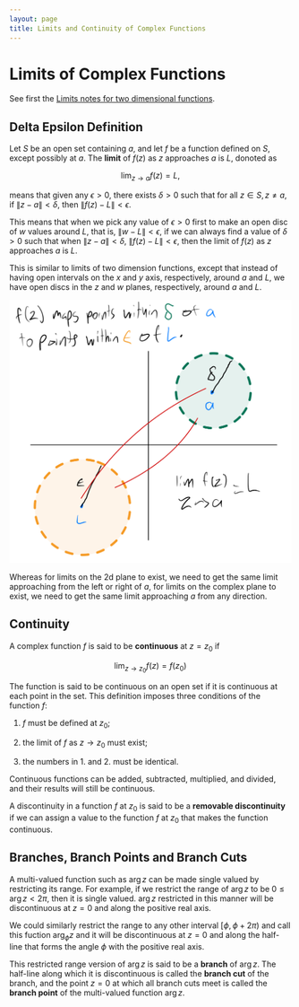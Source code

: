 ```yaml
---
layout: page
title: Limits and Continuity of Complex Functions
---
```


# Limits of Complex Functions

See first the [Limits notes for two dimensional functions](../calculus/limits-of-a-function.html).

## Delta Epsilon Definition

Let $S$ be an open set containing $a$, and let $f$ be a function defined on $S$, except possibly at $a$. The **limit** of $f(z)$ as $z$ approaches $a$ is $L$, donoted as

$$ \lim_{z \to a} f(z) = L, $$

means that given any $\epsilon > 0$, there exists $\delta > 0$ such that for all $z \in S, z \neq a$, if $\|z - a\| < \delta$, then $\|f(z) - L\| < \epsilon.$

This means that when we pick any value of $\epsilon > 0$ first to make an open disc of $w$ values around $L$, that is, $\|w - L\| < \epsilon$, if we can always find a value of $\delta > 0$ such that when $\|z - a\| < \delta$, $\|f(z) - L\| < \epsilon$, then the limit of $f(z)$ as $z$ approaches $a$ is $L$.

This is similar to limits of two dimension functions, except that instead of having open intervals on the $x$ and $y$ axis, respectively, around $a$ and $L$, we have open discs in the $z$ and $w$ planes, respectively, around $a$ and $L$.

![Delta Epsilon Limit of Complex Function](complexlimit.png "complex delta epsilon limit")

Whereas for limits on the 2d plane to exist, we need to get the same limit approaching from the left or right of $a$, for limits on the complex plane to exist, we need to get the same limit approaching $a$ from any direction.

## Continuity

A complex function $f$ is said to be **continuous** at $z = z_0$ if

$$ \lim_{z \to z_0} f(z) = f(z_0) $$

The function is said to be continuous on an open set if it is continuous at each point in the set. This definition imposes three conditions of the function $f$:

1. $f$ must be defined at $z_0$;

2. the limit of $f$ as $z \to z_0$ must exist;

3. the numbers in 1. and 2. must be identical.

Continuous functions can be added, subtracted, multiplied, and divided, and their results will still be continuous.

A discontinuity in a function $f$ at $z_0$ is said to be a **removable discontinuity** if we can assign a value to the function $f$ at $z_0$ that makes the function continuous.

## Branches, Branch Points and Branch Cuts

A multi-valued function such as $\arg{z}$ can be made single valued by restricting its range. For example, if we restrict the range of $\arg{z}$ to be $0 \le \arg{z} < 2 \pi$, then it is single valued. $\arg{z}$ restricted in this manner will be discontinuous at $z = 0$ and along the positive real axis.

We could similarly restrict the range to any other interval $[\phi, \phi + 2 \pi)$ and call this fuction $\arg_{\phi}{z}$ and it will be discontinuous at $z = 0$ and along the half-line that forms the angle $\phi$ with the positive real axis.

This restricted range version of $\arg{z}$ is said to be a **branch** of $\arg{z}$. The half-line along which it is discontinuous is called the **branch cut** of the branch, and the point $z = 0$ at which all branch cuts meet is called the **branch point** of the multi-valued function $\arg{z}$.
